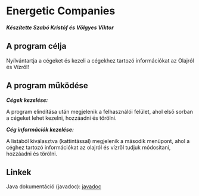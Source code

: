 # Energetic Companies
***Készítette Szabó Kristóf és Völgyes Viktor***

## A program célja
Nyílvántartja a cégeket és kezeli a cégekhez tartozó információkat az Olajról és Vízről!

## A program működése

***Cégek kezelése:***

A program elindítása után megjelenik a felhasználói felület,
ahol első sorban a cégeket lehet kezelni, hozzáadni és törölni.

***Cég információk kezelése:***

A listából kiválasztva (kattintással) megjelenik a második menüpont,
ahol a céghez tartozó információkat az olajról és vízről tudjuk módosítani,
hozzáadni és törölni.

## Linkek

Java dokumentáció (javadoc): [javadoc](https://htmlpreview.github.io/?https://github.com/wolgyes/energetic_companies/tree/master/javadoc)
